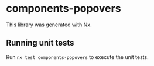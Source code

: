 # components-popovers

This library was generated with [Nx](https://nx.dev).

## Running unit tests

Run `nx test components-popovers` to execute the unit tests.
